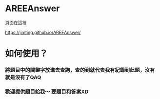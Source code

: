 # AREEAnswer

頁面在這裡

https://jimting.github.io/AREEAnswer/

# 如何使用？

### 將題目中的關鍵字放進去查詢，查的到就代表我有紀錄到此題，沒有就是沒有了QAQ

### 歡迎提供題目給我～ 要題目和答案XD
